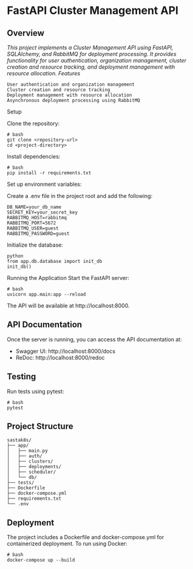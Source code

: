 # FastAPI Cluster Management API

## Overview

_This project implements a Cluster Management API using FastAPI, SQLAlchemy, and RabbitMQ for deployment processing. It provides functionality for user authentication, organization management, cluster creation and resource tracking, and deployment management with resource allocation.
Features_

    User authentication and organization management
    Cluster creation and resource tracking
    Deployment management with resource allocation
    Asynchronous deployment processing using RabbitMQ

Setup

Clone the repository:

    # bash
    git clone <repository-url>
    cd <project-directory>

Install dependencies:

    # bash
    pip install -r requirements.txt

Set up environment variables:

Create a .env file in the project root and add the following:

    DB_NAME=your_db_name
    SECRET_KEY=your_secret_key
    RABBITMQ_HOST=rabbitmq
    RABBITMQ_PORT=5672
    RABBITMQ_USER=guest
    RABBITMQ_PASSWORD=guest

Initialize the database:

    python
    from app.db.database import init_db
    init_db()

Running the Application
Start the FastAPI server:

    # bash
    uvicorn app.main:app --reload

The API will be available at http://localhost:8000.

## API Documentation

Once the server is running, you can access the API documentation at:

* Swagger UI: http://localhost:8000/docs
* ReDoc: http://localhost:8000/redoc

## Testing

Run tests using pytest:

    # bash
    pytest

## Project Structure

    
    sastak8s/
    ├── app/
    │   ├── main.py
    │   ├── auth/
    │   ├── clusters/
    │   ├── deployments/
    │   ├── scheduler/
    │   └── db/
    ├── tests/
    ├── Dockerfile
    ├── docker-compose.yml
    ├── requirements.txt
    └── .env

## Deployment

The project includes a Dockerfile and docker-compose.yml for containerized deployment. To run using Docker:

    # bash
    docker-compose up --build
